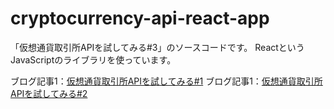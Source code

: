 # cryptocurrency-api-react-app

「仮想通貨取引所APIを試してみる#3」のソースコードです。
ReactというJavaScriptのライブラリを使っています。

ブログ記事1：[仮想通貨取引所APIを試してみる#1](https://racooma.com/medium/2017/09/12/exchages-api-trial-01/)
ブログ記事1：[仮想通貨取引所APIを試してみる#2](https://racooma.com/medium/2017/09/17/exchanges-api-trial-02/)
